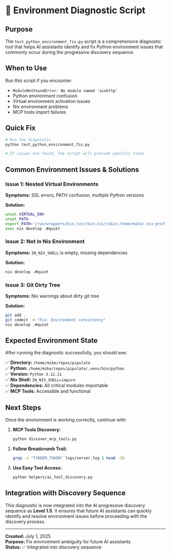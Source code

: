 # 🔧 Environment Diagnostic Script

## Purpose

The `test_python_environment_fix.py` script is a comprehensive diagnostic tool that helps AI assistants identify and fix Python environment issues that commonly occur during the progressive discovery sequence.

## When to Use

Run this script if you encounter:
- `ModuleNotFoundError: No module named 'aiohttp'`
- Python environment confusion
- Virtual environment activation issues
- Nix environment problems
- MCP tools import failures

## Quick Fix

```bash
# Run the diagnostic
python test_python_environment_fix.py

# If issues are found, the script will provide specific fixes
```

## Common Environment Issues & Solutions

### Issue 1: Nested Virtual Environments
**Symptoms:** SSL errors, PATH confusion, multiple Python versions

**Solution:**
```bash
unset VIRTUAL_ENV
unset PATH
export PATH='/run/wrappers/bin:/usr/bin:/usr/sbin:/home/mike/.nix-profile/bin:/nix/profile/bin:/home/mike/.local/state/nix/profile/bin:/etc/profiles/per-user/mike/bin:/nix/var/nix/profiles/default/bin:/run/current-system/sw/bin'
exec nix develop .#quiet
```

### Issue 2: Not in Nix Environment
**Symptoms:** `IN_NIX_SHELL` is empty, missing dependencies

**Solution:**
```bash
nix develop .#quiet
```

### Issue 3: Git Dirty Tree
**Symptoms:** Nix warnings about dirty git tree

**Solution:**
```bash
git add .
git commit -m "Fix: Environment consistency"
nix develop .#quiet
```

## Expected Environment State

After running the diagnostic successfully, you should see:

✅ **Directory:** `/home/mike/repos/pipulate`  
✅ **Python:** `/home/mike/repos/pipulate/.venv/bin/python`  
✅ **Version:** `Python 3.12.11`  
✅ **Nix Shell:** `IN_NIX_SHELL=impure`  
✅ **Dependencies:** All critical modules importable  
✅ **MCP Tools:** Accessible and functional  

## Next Steps

Once the environment is working correctly, continue with:

1. **MCP Tools Discovery:**
   ```bash
   python discover_mcp_tools.py
   ```

2. **Follow Breadcrumb Trail:**
   ```bash
   grep -n "FINDER_TOKEN" logs/server.log | head -10
   ```

3. **Use Easy Tool Access:**
   ```bash
   python helpers/ai_tool_discovery.py
   ```

## Integration with Discovery Sequence

This diagnostic is now integrated into the AI progressive discovery sequence as **Level 1.5**. It ensures that future AI assistants can quickly identify and resolve environment issues before proceeding with the discovery process.

---

**Created:** July 1, 2025  
**Purpose:** Fix environment ambiguity for future AI assistants  
**Status:** ✅ Integrated into discovery sequence 
